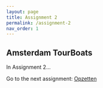 ```yaml
---
layout: page
title: Assignment 2
permalink: /assignment-2
nav_order: 1
---
```


## Amsterdam TourBoats
In Assignment 2...

Go to the next assignment: [Opzetten]({{site.baseurl}}/assignment-3)
